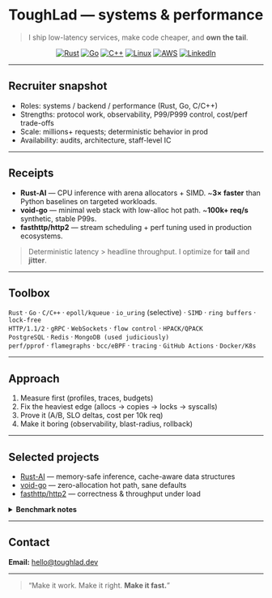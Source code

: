 # ToughLad — systems & performance

> I ship low-latency services, make code cheaper, and **own the tail**.

<div align="center">

[![Rust](https://img.shields.io/badge/Rust-000?logo=rust)](https://www.rust-lang.org/)
[![Go](https://img.shields.io/badge/Go-00ADD8?logo=go&logoColor=fff)](https://go.dev)
[![C++](https://img.shields.io/badge/C++-00599C?logo=cplusplus&logoColor=fff)](https://isocpp.org/)
[![Linux](https://img.shields.io/badge/Linux-000?logo=linux&logoColor=fff)](https://kernel.org/)
[![AWS](https://img.shields.io/badge/AWS-232F3E?logo=amazonaws&logoColor=fff)](https://aws.amazon.com/)
[![LinkedIn](https://img.shields.io/badge/LinkedIn-0A66C2?logo=linkedin&logoColor=fff)](https://www.linkedin.com/in/toughlad/)

</div>

---

## Recruiter snapshot
- Roles: systems / backend / performance (Rust, Go, C/C++)
- Strengths: protocol work, observability, P99/P999 control, cost/perf trade-offs
- Scale: millions+ requests; deterministic behavior in prod
- Availability: audits, architecture, staff-level IC

---

## Receipts
- **Rust-AI** — CPU inference with arena allocators + SIMD. ~**3× faster** than Python baselines on targeted workloads.
- **void-go** — minimal web stack with low-alloc hot path. ~**100k+ req/s** synthetic, stable P99s.
- **fasthttp/http2** — stream scheduling + perf tuning used in production ecosystems.

> Deterministic latency > headline throughput. I optimize for **tail** and **jitter**.

---

## Toolbox
`Rust` · `Go` · `C/C++` · `epoll/kqueue` · `io_uring` (selective) · `SIMD` · `ring buffers` · `lock-free`  
`HTTP/1.1/2` · `gRPC` · `WebSockets` · `flow control` · `HPACK/QPACK`  
`PostgreSQL` · `Redis` · `MongoDB (used judiciously)`  
`perf/pprof` · `flamegraphs` · `bcc/eBPF` · `tracing` · `GitHub Actions` · `Docker/K8s`

---

## Approach
1) Measure first (profiles, traces, budgets)  
2) Fix the heaviest edge (allocs → copies → locks → syscalls)  
3) Prove it (A/B, SLO deltas, cost per 10k req)  
4) Make it boring (observability, blast-radius, rollback)

---

## Selected projects
- [Rust-AI](https://github.com/ToughLad/Rust-AI) — memory-safe inference, cache-aware data structures  
- [void-go](https://github.com/ToughLad/void-go) — zero-allocation hot path, sane defaults  
- [fasthttp/http2](https://github.com/dgrr/http2) — correctness & throughput under load

<details>
  <summary><b>Benchmark notes</b></summary>
Throughput numbers are synthetic (wrk/vegeta) on commodity hardware; I prioritize tail-latency & jitter. Real wins came from pooling, scatter/gather I/O, fewer copies, bounded queues, and backpressure.
</details>

---

## Contact
**Email:** hello@toughlad.dev

---

> “Make it work. Make it right. **Make it fast.**”
